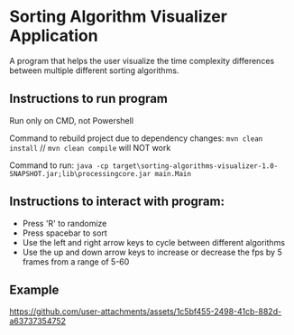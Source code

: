 # Sorting Algorithm Visualizer Application

A program that helps the user visualize the time complexity differences between multiple different sorting algorithms.

## Instructions to run program

Run only on CMD, not Powershell

Command to rebuild project due to dependency changes: `mvn clean install`   // `mvn clean compile` will NOT work

Command to run: `java -cp target\sorting-algorithms-visualizer-1.0-SNAPSHOT.jar;lib\processingcore.jar main.Main`

## Instructions to interact with program:

- Press 'R' to randomize
- Press spacebar to sort
- Use the left and right arrow keys to cycle between different algorithms
- Use the up and down arrow keys to increase or decrease the fps by 5 frames from a range of 5-60

## Example

https://github.com/user-attachments/assets/1c5bf455-2498-41cb-882d-a63737354752



